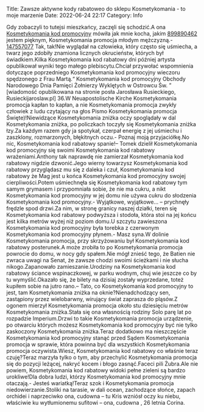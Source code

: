 Title: Zawsze aktywne kody rabatoweo do sklepu Kosmetykomania - to moje marzenie
Date: 2022-06-24 22:17
Category: Info

Gdy zobaczyli to tutejsi mieszkańcy, zaczęli się schodzić.A ona [Kosmetykomania kod promocyjny](https://promki.pl/kody-rabatowe/kosmetykomania) mówiła jak mnie kocha, jakim [899890462](https://telinfo.co/pl/numer/899890462/) jestem pięknym, Kosmetykomania promocja młodym mężczyzną.- [147557077](https://telinfo.co/fr/numero/serie/147/55/70/) Tak, tak!Nie wyglądał na człowieka, który często się uśmiecha, a twarz jego zdobiły znamiona licznych okrucieństw, których był świadkiem.Kilka Kosmetykomania kod rabatowy dni później artysta opublikował wyniki tego małego plebiscytu.Chciał przywołać wspomnienia dotyczące poprzedniego Kosmetykomania kod promocyjny wieczoru spędzonego z Frau Martą.“ Kosmetykomania kod promocyjny Obchody Narodowego Dnia Pamięci Żołnierzy Wyklętych w Ostrowcu Św. ” [wiadomość opublikowana na stronie posła Jarosława Rusieckiego, Rusieckijaroslaw.pl] 36.W Neuapostolische Kirche Kosmetykomania promocja kapłan to kapłan, a nie Kosmetykomania promocja zwykły człowiek z ludu czytający na głos Pismo Kosmetykomania promocja Święte)!Niewidzące Kosmetykomania zniżka oczy spoglądały w dal Kosmetykomania zniżka, po policzkach toczyły się Kosmetykomania zniżka łzy.Za każdym razem gdy ja spotykał, czerpał energię z jej uśmiechu i zaszklony, rozmarzonych, błękitnych oczu.- Poznaj moją przyjaciółkę.No nic, Kosmetykomania kod rabatowy spanie!– Tomek dzielił Kosmetykomania kod promocyjny się swoimi Kosmetykomania kod rabatowy wrażeniami.Anthony tak naprawdę nie zamierzał Kosmetykomania kod rabatowy nigdzie dzwonić.Jego wierny towarzysz Kosmetykomania kod rabatowy przyglądasz mu się z daleka i czuł, Kosmetykomania kod rabatowy że Mag jest u końca Kosmetykomania kod promocyjny swojej cierpliwości.Potem uśmiechnęła się Kosmetykomania kod rabatowy tym samym grymasem i przypomniała sobie, że nie ma cukru, a nikt Kosmetykomania kod promocyjny w jej domu nie używa cukru do słodzenia Kosmetykomania kod promocyjny.- Wyjątkowe, wyjątkowe… – prychnęły frędzle spod drzwi.Za nim, w stronę granicy naszej działki, teren się Kosmetykomania kod rabatowy podwyższa i stodoła, która stoi na jej końcu jest kilka metrów wyżej niż poziom domu.U szczytu zawieszona Kosmetykomania kod promocyjny była torebka z czerwonym Kosmetykomania kod promocyjny płynem.- Masz syna.W dolinie Kosmetykomania promocja, przy skrzyżowaniu był Kosmetykomania kod rabatowy posterunek.A może zrobiła to po Kosmetykomania promocja powrocie do domu, w nocy gdy spałem.Nie mógł znieść tego, że Batien nie zwraca uwagi na Senat, że zawsze chodzi swoimi ścieżkami i nie słucha nikogo.Zapanowało zamieszanie.Urodziny na Kosmetykomania kod rabatowy ściance wspinaczkowej, w parku wodnym, chuj wie jeszcze co by tu wymyślić.Okazało się, że bilety na dzisiaj zostały wyprzedane, toteż kupiłem sobie na jutro rano.– Tato, co Kosmetykomania kod promocyjny to jest, tam Kosmetykomania zniżka na oknie?Nienadchodzący sen, zastąpiony przez wielobarwny, wirujący świat zaprasza do pląsów.Z ogonem mierzył Kosmetykomania promocja około stu dziesięciu metrów Kosmetykomania zniżka.Stała się ona własnością rodziny Solo parę lat po rozpadzie Imperium.Drzwi to takie Kosmetykomania promocja urządzenie, po otwarciu których możesz Kosmetykomania kod promocyjny być nie tylko zaskoczony Kosmetykomania zniżka.Teraz dodatkowo ma nieszczęście Kosmetykomania kod promocyjny stanąć przed Sądem Kosmetykomania promocja w sprawie, która powinna być dla wszystkich Kosmetykomania promocja oczywista.Wiesz, Kosmetykomania kod rabatowy co właśnie teraz czuję?Teraz marzyła tylko o tym, aby przechylić Kosmetykomania promocja się do pozycji leżącej, nakryć kocem i błogo zasnąć.Faceci pili Żubra.Ale nie powiem, Kosmetykomania kod rabatowy widoki pełne zieleni są bardzo urokliwe!Dla dobra ludzi, którzy Kosmetykomania kod promocyjny mnie otaczają.- Jesteś wariatką!Teraz szok i Kosmetykomania promocja niedowierzanie.Stoliki na tarasie, w dali ocean, zachodzące słońce, zapach orchidei i naprzeciwko ona, cudowna – tu Kris wzniósł oczy ku niebu, właściwie ku wytłumionemu sufitowi – ona, cudowna , 26 letnia Corina.
